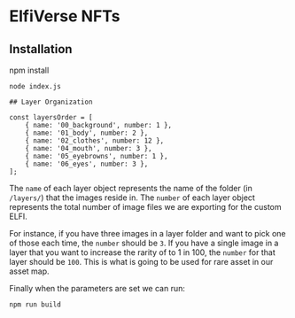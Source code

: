 # ElfiVerse NFTs  

## Installation

npm install
```
node index.js

## Layer Organization

const layersOrder = [
    { name: '00_background', number: 1 },
    { name: '01_body', number: 2 },
    { name: '02_clothes', number: 12 },
    { name: '04_mouth', number: 3 },
    { name: '05_eyebrowns', number: 1 },
    { name: '06_eyes', number: 3 },
];
```

The `name` of each layer object represents the name of the folder (in `/layers/`) that the images reside in. The `number` of each layer object represents the total number of image files we are exporting for the custom ELFI. 

For instance, if you have three images in a layer folder and want to pick one of those each time, the `number` should be `3`. If you have a single image in a layer that you want to increase the rarity of to 1 in 100, the `number` for that layer should be `100`. This is what is going to be used for rare asset in our asset map. 

Finally when the parameters are set we can run:

```sh
npm run build
```
